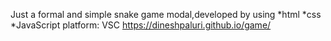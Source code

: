 Just a formal and simple snake game modal,developed by using 
*html
*css
*JavaScript
platform: VSC
https://dineshpaluri.github.io/game/
